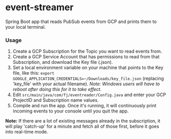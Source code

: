 # event-streamer
Spring Boot app that reads PubSub events from GCP and prints them to your local terminal.

### Usage
1. Create a GCP Subscription for the Topic you want to read events from.
2. Create a GCP Service Account that has permissions to read from that Subscription, and download the Key file (.json).
3. Set a local environment variable on your machine that points to the Key file, like this: `export GOOGLE_APPLICATION_CREDENTIALS=~/Downloads/key_file.json` (replacing 'key_file' with your actual filename). _Note: Windows users will have to reboot after doing this for it to take effect._
4. Edit `src/main/java/com/fj/eventreader/Config.java` and enter your GCP ProjectID and Subscription name values.
5. Compile and run the app. Once it's running, it will continuously print incoming events to your console until you quit the app.

**Note:** If there are a lot of existing messages already in the subscription, it will play 'catch-up' for a minute and fetch all of those first, before it goes into real-time mode.